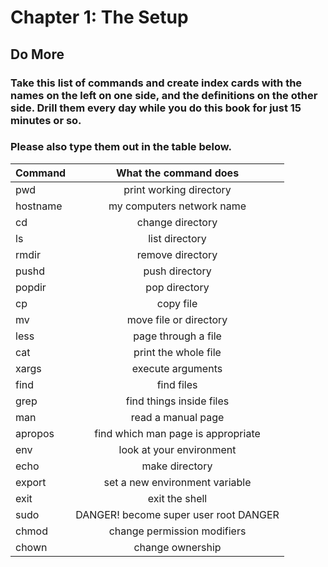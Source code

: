 
# Chapter 1: The Setup

## Do More

### Take this list of commands and create index cards with the names on the left on one side, and the definitions on the other side. Drill them every day while you do this book for just 15 minutes or so. 

### Please also type them out in the table below.

| Command  | What the command does                  |
| -------- |:--------------------------------------:|
| pwd      | print working directory                |
| hostname | my computers network name              |
| cd       | change directory                       |
| ls       | list directory                         |
| rmdir    | remove directory                       |
| pushd    | push directory                         |
| popdir   | pop directory                          |
| cp       | copy file                              |
| mv       | move file or directory                 |
| less     | page through a file                    |
| cat      | print the whole file                   |
| xargs    | execute arguments                      |
| find     | find files                             |
| grep     | find things inside files               |
| man      | read a manual page                     |
| apropos  | find which man page is appropriate     |
| env      | look at your environment               |
| echo     | make directory                         |
| export   | set a new environment variable         |
| exit     | exit the shell                         |
| sudo     | DANGER! become super user root DANGER  |
| chmod    | change permission modifiers            |
| chown    | change ownership                       |
